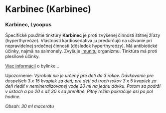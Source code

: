 Karbinec (Karbinec)
===================

### Karbinec, Lycopus

Špecifické použitie tinktúry **Karbinec** je proti zvýšenej činnosti štítnej
žľazy (hyperthyreóze). Vlastnosti kardiosedatíva ju predurčujú na užívanie pri
nepravidelnej srdečnej činnosti (dôsledok hyperthyreózy). Má antibiotické
účinky, najmä na salmonely. Zvyšuje
[imunitu](../diagnozy/imunitne-problemy) organizmu. Tinktúra má proti
plesňové účinky.

[Viac informácií](../bylinky/karbinec-europsky) o bylinke…

Upozornenie: *Výrobok nie je určený pre deti do 3 rokov. Dávkovanie pre
dospelých 3 x 15 kvapiek za deň; pre deti od troch rokov 3 x 5 kvapiek za deň
riediť v nemineralizovanej vode 20 ml na jednu dávku. Potom sa podrží v ústach a
po 20 s až 30 s sa prehltne. Pitný režim pokračuje asi po pol hodine.*

*Obsah: 30 ml macerátu*
